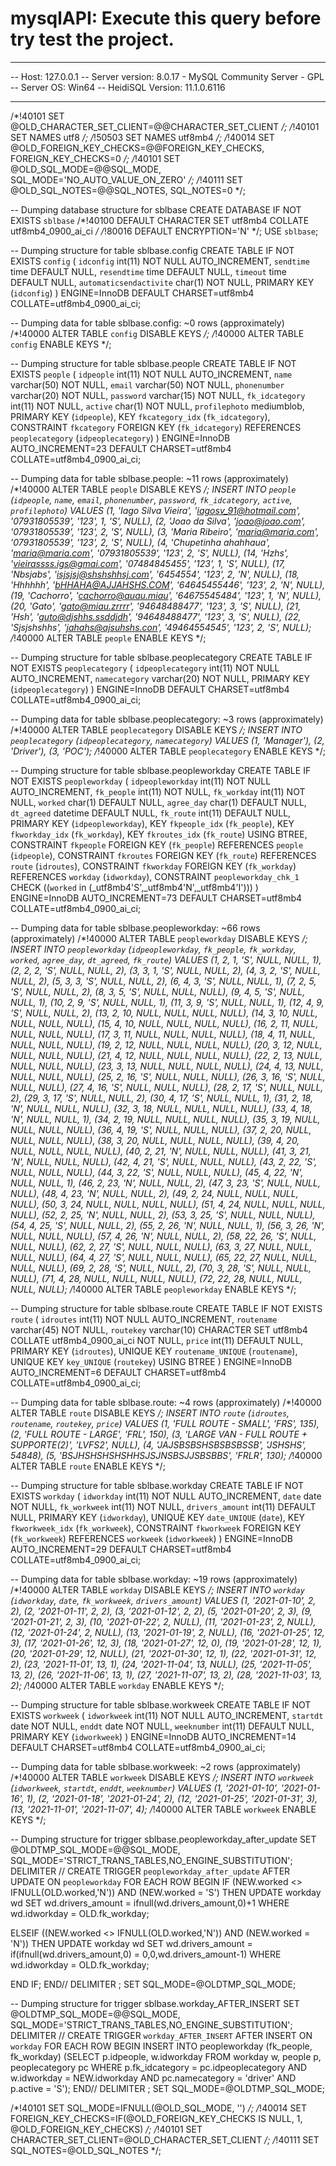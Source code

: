 # mysqlAPI: Execute this query before try test the project.

-- --------------------------------------------------------
-- Host:                         127.0.0.1
-- Server version:               8.0.17 - MySQL Community Server - GPL
-- Server OS:                    Win64
-- HeidiSQL Version:             11.1.0.6116
-- --------------------------------------------------------

/*!40101 SET @OLD_CHARACTER_SET_CLIENT=@@CHARACTER_SET_CLIENT */;
/*!40101 SET NAMES utf8 */;
/*!50503 SET NAMES utf8mb4 */;
/*!40014 SET @OLD_FOREIGN_KEY_CHECKS=@@FOREIGN_KEY_CHECKS, FOREIGN_KEY_CHECKS=0 */;
/*!40101 SET @OLD_SQL_MODE=@@SQL_MODE, SQL_MODE='NO_AUTO_VALUE_ON_ZERO' */;
/*!40111 SET @OLD_SQL_NOTES=@@SQL_NOTES, SQL_NOTES=0 */;


-- Dumping database structure for sblbase
CREATE DATABASE IF NOT EXISTS `sblbase` /*!40100 DEFAULT CHARACTER SET utf8mb4 COLLATE utf8mb4_0900_ai_ci */ /*!80016 DEFAULT ENCRYPTION='N' */;
USE `sblbase`;

-- Dumping structure for table sblbase.config
CREATE TABLE IF NOT EXISTS `config` (
  `idconfig` int(11) NOT NULL AUTO_INCREMENT,
  `sendtime` time DEFAULT NULL,
  `resendtime` time DEFAULT NULL,
  `timeout` time DEFAULT NULL,
  `automaticsendactivite` char(1) NOT NULL,
  PRIMARY KEY (`idconfig`)
) ENGINE=InnoDB DEFAULT CHARSET=utf8mb4 COLLATE=utf8mb4_0900_ai_ci;

-- Dumping data for table sblbase.config: ~0 rows (approximately)
/*!40000 ALTER TABLE `config` DISABLE KEYS */;
/*!40000 ALTER TABLE `config` ENABLE KEYS */;

-- Dumping structure for table sblbase.people
CREATE TABLE IF NOT EXISTS `people` (
  `idpeople` int(11) NOT NULL AUTO_INCREMENT,
  `name` varchar(50) NOT NULL,
  `email` varchar(50) NOT NULL,
  `phonenumber` varchar(20) NOT NULL,
  `password` varchar(15) NOT NULL,
  `fk_idcategory` int(11) NOT NULL,
  `active` char(1) NOT NULL,
  `profilephoto` mediumblob,
  PRIMARY KEY (`idpeople`),
  KEY `fkcategory_idx` (`fk_idcategory`),
  CONSTRAINT `fkcategory` FOREIGN KEY (`fk_idcategory`) REFERENCES `peoplecategory` (`idpeoplecategory`)
) ENGINE=InnoDB AUTO_INCREMENT=23 DEFAULT CHARSET=utf8mb4 COLLATE=utf8mb4_0900_ai_ci;

-- Dumping data for table sblbase.people: ~11 rows (approximately)
/*!40000 ALTER TABLE `people` DISABLE KEYS */;
INSERT INTO `people` (`idpeople`, `name`, `email`, `phonenumber`, `password`, `fk_idcategory`, `active`, `profilephoto`) VALUES
	(1, 'Iago Silva Vieira', 'iagosv_91@hotmail.com', '07931805539', '123', 1, 'S', NULL),
	(2, 'Joao da Silva', 'joao@joao.com', '07931805539', '123', 2, 'S', NULL),
	(3, 'Maria Ribeiro', 'maria@maria.com', '07931805539', '123', 2, 'S', NULL),
	(4, 'Chupetinha ahahhaua', 'maria@maria.com', '07931805539', '123', 2, 'S', NULL),
	(14, 'Hzhs', 'vieirassss.igs@gmai.com', '07484845455', '123', 1, 'S', NULL),
	(17, 'Nbsjabs', 'isjsjsj@shshshhsj.com', '6454554', '123', 2, 'N', NULL),
	(18, 'Hhhhhh', 'bHHAHA@AJJAHSHS.COM', '64645455446', '123', 2, 'N', NULL),
	(19, 'Cachorro', 'cachorro@auau.miau', '64675545484', '123', 1, 'N', NULL),
	(20, 'Gato', 'gato@miau.zrrrr', '94648488477', '123', 3, 'S', NULL),
	(21, 'Hsh', 'guto@djshhs.ssddjdh', '94648488477', '123', 3, 'S', NULL),
	(22, 'Sjsjshshhs', 'jahahs@ajsuhshs.con', '49464554545', '123', 2, 'S', NULL);
/*!40000 ALTER TABLE `people` ENABLE KEYS */;

-- Dumping structure for table sblbase.peoplecategory
CREATE TABLE IF NOT EXISTS `peoplecategory` (
  `idpeoplecategory` int(11) NOT NULL AUTO_INCREMENT,
  `namecategory` varchar(20) NOT NULL,
  PRIMARY KEY (`idpeoplecategory`)
) ENGINE=InnoDB DEFAULT CHARSET=utf8mb4 COLLATE=utf8mb4_0900_ai_ci;

-- Dumping data for table sblbase.peoplecategory: ~3 rows (approximately)
/*!40000 ALTER TABLE `peoplecategory` DISABLE KEYS */;
INSERT INTO `peoplecategory` (`idpeoplecategory`, `namecategory`) VALUES
	(1, 'Manager'),
	(2, 'Driver'),
	(3, 'POC');
/*!40000 ALTER TABLE `peoplecategory` ENABLE KEYS */;

-- Dumping structure for table sblbase.peopleworkday
CREATE TABLE IF NOT EXISTS `peopleworkday` (
  `idpeopleworkday` int(11) NOT NULL AUTO_INCREMENT,
  `fk_people` int(11) NOT NULL,
  `fk_workday` int(11) NOT NULL,
  `worked` char(1) DEFAULT NULL,
  `agree_day` char(1) DEFAULT NULL,
  `dt_agreed` datetime DEFAULT NULL,
  `fk_route` int(11) DEFAULT NULL,
  PRIMARY KEY (`idpeopleworkday`),
  KEY `fkpeople_idx` (`fk_people`),
  KEY `fkworkday_idx` (`fk_workday`),
  KEY `fkroutes_idx` (`fk_route`) USING BTREE,
  CONSTRAINT `fkpeople` FOREIGN KEY (`fk_people`) REFERENCES `people` (`idpeople`),
  CONSTRAINT `fkroutes` FOREIGN KEY (`fk_route`) REFERENCES `route` (`idroutes`),
  CONSTRAINT `fkworkday` FOREIGN KEY (`fk_workday`) REFERENCES `workday` (`idworkday`),
  CONSTRAINT `peopleworkday_chk_1` CHECK ((`worked` in (_utf8mb4'S',_utf8mb4'N',_utf8mb4'I')))
) ENGINE=InnoDB AUTO_INCREMENT=73 DEFAULT CHARSET=utf8mb4 COLLATE=utf8mb4_0900_ai_ci;

-- Dumping data for table sblbase.peopleworkday: ~66 rows (approximately)
/*!40000 ALTER TABLE `peopleworkday` DISABLE KEYS */;
INSERT INTO `peopleworkday` (`idpeopleworkday`, `fk_people`, `fk_workday`, `worked`, `agree_day`, `dt_agreed`, `fk_route`) VALUES
	(1, 2, 1, 'S', NULL, NULL, 1),
	(2, 2, 2, 'S', NULL, NULL, 2),
	(3, 3, 1, 'S', NULL, NULL, 2),
	(4, 3, 2, 'S', NULL, NULL, 2),
	(5, 3, 3, 'S', NULL, NULL, 2),
	(6, 4, 3, 'S', NULL, NULL, 1),
	(7, 2, 5, 'S', NULL, NULL, 2),
	(8, 3, 5, 'S', NULL, NULL, NULL),
	(9, 4, 5, 'S', NULL, NULL, 1),
	(10, 2, 9, 'S', NULL, NULL, 1),
	(11, 3, 9, 'S', NULL, NULL, 1),
	(12, 4, 9, 'S', NULL, NULL, 2),
	(13, 2, 10, NULL, NULL, NULL, NULL),
	(14, 3, 10, NULL, NULL, NULL, NULL),
	(15, 4, 10, NULL, NULL, NULL, NULL),
	(16, 2, 11, NULL, NULL, NULL, NULL),
	(17, 3, 11, NULL, NULL, NULL, NULL),
	(18, 4, 11, NULL, NULL, NULL, NULL),
	(19, 2, 12, NULL, NULL, NULL, NULL),
	(20, 3, 12, NULL, NULL, NULL, NULL),
	(21, 4, 12, NULL, NULL, NULL, NULL),
	(22, 2, 13, NULL, NULL, NULL, NULL),
	(23, 3, 13, NULL, NULL, NULL, NULL),
	(24, 4, 13, NULL, NULL, NULL, NULL),
	(25, 2, 16, 'S', NULL, NULL, NULL),
	(26, 3, 16, 'S', NULL, NULL, NULL),
	(27, 4, 16, 'S', NULL, NULL, NULL),
	(28, 2, 17, 'S', NULL, NULL, 2),
	(29, 3, 17, 'S', NULL, NULL, 2),
	(30, 4, 17, 'S', NULL, NULL, 1),
	(31, 2, 18, 'N', NULL, NULL, NULL),
	(32, 3, 18, NULL, NULL, NULL, NULL),
	(33, 4, 18, 'N', NULL, NULL, 1),
	(34, 2, 19, NULL, NULL, NULL, NULL),
	(35, 3, 19, NULL, NULL, NULL, NULL),
	(36, 4, 19, 'S', NULL, NULL, NULL),
	(37, 2, 20, NULL, NULL, NULL, NULL),
	(38, 3, 20, NULL, NULL, NULL, NULL),
	(39, 4, 20, NULL, NULL, NULL, NULL),
	(40, 2, 21, 'N', NULL, NULL, NULL),
	(41, 3, 21, 'N', NULL, NULL, NULL),
	(42, 4, 21, 'S', NULL, NULL, NULL),
	(43, 2, 22, 'S', NULL, NULL, NULL),
	(44, 3, 22, 'S', NULL, NULL, NULL),
	(45, 4, 22, 'N', NULL, NULL, 1),
	(46, 2, 23, 'N', NULL, NULL, 2),
	(47, 3, 23, 'S', NULL, NULL, NULL),
	(48, 4, 23, 'N', NULL, NULL, 2),
	(49, 2, 24, NULL, NULL, NULL, NULL),
	(50, 3, 24, NULL, NULL, NULL, NULL),
	(51, 4, 24, NULL, NULL, NULL, NULL),
	(52, 2, 25, 'N', NULL, NULL, 2),
	(53, 3, 25, 'S', NULL, NULL, NULL),
	(54, 4, 25, 'S', NULL, NULL, 2),
	(55, 2, 26, 'N', NULL, NULL, 1),
	(56, 3, 26, 'N', NULL, NULL, NULL),
	(57, 4, 26, 'N', NULL, NULL, 2),
	(58, 22, 26, 'S', NULL, NULL, NULL),
	(62, 2, 27, 'S', NULL, NULL, NULL),
	(63, 3, 27, NULL, NULL, NULL, NULL),
	(64, 4, 27, 'S', NULL, NULL, NULL),
	(65, 22, 27, NULL, NULL, NULL, NULL),
	(69, 2, 28, 'S', NULL, NULL, 2),
	(70, 3, 28, 'S', NULL, NULL, NULL),
	(71, 4, 28, NULL, NULL, NULL, NULL),
	(72, 22, 28, NULL, NULL, NULL, NULL);
/*!40000 ALTER TABLE `peopleworkday` ENABLE KEYS */;

-- Dumping structure for table sblbase.route
CREATE TABLE IF NOT EXISTS `route` (
  `idroutes` int(11) NOT NULL AUTO_INCREMENT,
  `routename` varchar(45) NOT NULL,
  `routekey` varchar(10) CHARACTER SET utf8mb4 COLLATE utf8mb4_0900_ai_ci NOT NULL,
  `price` int(11) DEFAULT NULL,
  PRIMARY KEY (`idroutes`),
  UNIQUE KEY `routename_UNIQUE` (`routename`),
  UNIQUE KEY `key_UNIQUE` (`routekey`) USING BTREE
) ENGINE=InnoDB AUTO_INCREMENT=6 DEFAULT CHARSET=utf8mb4 COLLATE=utf8mb4_0900_ai_ci;

-- Dumping data for table sblbase.route: ~4 rows (approximately)
/*!40000 ALTER TABLE `route` DISABLE KEYS */;
INSERT INTO `route` (`idroutes`, `routename`, `routekey`, `price`) VALUES
	(1, 'FULL ROUTE - SMALL', 'FRS', 135),
	(2, 'FULL ROUTE - LARGE', 'FRL', 150),
	(3, 'LARGE VAN - FULL ROUTE + SUPPORTE(2)', 'LVFS2', NULL),
	(4, 'JAJSBSBSHSBSBSBSSB', 'JSHSHS', 54848),
	(5, 'BSJHSHSHSHSHHSJSJNSBSJJSBSBBS', 'FRLR', 130);
/*!40000 ALTER TABLE `route` ENABLE KEYS */;

-- Dumping structure for table sblbase.workday
CREATE TABLE IF NOT EXISTS `workday` (
  `idworkday` int(11) NOT NULL AUTO_INCREMENT,
  `date` date NOT NULL,
  `fk_workweek` int(11) NOT NULL,
  `drivers_amount` int(11) DEFAULT NULL,
  PRIMARY KEY (`idworkday`),
  UNIQUE KEY `date_UNIQUE` (`date`),
  KEY `fkworkweek_idx` (`fk_workweek`),
  CONSTRAINT `fkworkweek` FOREIGN KEY (`fk_workweek`) REFERENCES `workweek` (`idworkweek`)
) ENGINE=InnoDB AUTO_INCREMENT=29 DEFAULT CHARSET=utf8mb4 COLLATE=utf8mb4_0900_ai_ci;

-- Dumping data for table sblbase.workday: ~19 rows (approximately)
/*!40000 ALTER TABLE `workday` DISABLE KEYS */;
INSERT INTO `workday` (`idworkday`, `date`, `fk_workweek`, `drivers_amount`) VALUES
	(1, '2021-01-10', 2, 2),
	(2, '2021-01-11', 2, 2),
	(3, '2021-01-12', 2, 2),
	(5, '2021-01-20', 2, 3),
	(9, '2021-01-21', 2, 3),
	(10, '2021-01-22', 2, NULL),
	(11, '2021-01-23', 2, NULL),
	(12, '2021-01-24', 2, NULL),
	(13, '2021-01-19', 2, NULL),
	(16, '2021-01-25', 12, 3),
	(17, '2021-01-26', 12, 3),
	(18, '2021-01-27', 12, 0),
	(19, '2021-01-28', 12, 1),
	(20, '2021-01-29', 12, NULL),
	(21, '2021-01-30', 12, 1),
	(22, '2021-01-31', 12, 2),
	(23, '2021-11-01', 13, 1),
	(24, '2021-11-04', 13, NULL),
	(25, '2021-11-05', 13, 2),
	(26, '2021-11-06', 13, 1),
	(27, '2021-11-07', 13, 2),
	(28, '2021-11-03', 13, 2);
/*!40000 ALTER TABLE `workday` ENABLE KEYS */;

-- Dumping structure for table sblbase.workweek
CREATE TABLE IF NOT EXISTS `workweek` (
  `idworkweek` int(11) NOT NULL AUTO_INCREMENT,
  `startdt` date NOT NULL,
  `enddt` date NOT NULL,
  `weeknumber` int(11) DEFAULT NULL,
  PRIMARY KEY (`idworkweek`)
) ENGINE=InnoDB AUTO_INCREMENT=14 DEFAULT CHARSET=utf8mb4 COLLATE=utf8mb4_0900_ai_ci;

-- Dumping data for table sblbase.workweek: ~2 rows (approximately)
/*!40000 ALTER TABLE `workweek` DISABLE KEYS */;
INSERT INTO `workweek` (`idworkweek`, `startdt`, `enddt`, `weeknumber`) VALUES
	(1, '2021-01-10', '2021-01-16', 1),
	(2, '2021-01-18', '2021-01-24', 2),
	(12, '2021-01-25', '2021-01-31', 3),
	(13, '2021-11-01', '2021-11-07', 4);
/*!40000 ALTER TABLE `workweek` ENABLE KEYS */;

-- Dumping structure for trigger sblbase.peopleworkday_after_update
SET @OLDTMP_SQL_MODE=@@SQL_MODE, SQL_MODE='STRICT_TRANS_TABLES,NO_ENGINE_SUBSTITUTION';
DELIMITER //
CREATE TRIGGER `peopleworkday_after_update` AFTER UPDATE ON `peopleworkday` FOR EACH ROW BEGIN
IF (NEW.worked <> IFNULL(OLD.worked,'N')) AND (NEW.worked = 'S') THEN
	UPDATE workday wd
	SET wd.drivers_amount = ifnull(wd.drivers_amount,0)+1
	WHERE wd.idworkday = OLD.fk_workday;
	
ELSEIF ((NEW.worked <> IFNULL(OLD.worked,'N')) AND (NEW.worked = 'N')) THEN
	UPDATE workday wd
	SET wd.drivers_amount = if(ifnull(wd.drivers_amount,0) = 0,0,wd.drivers_amount-1)
	WHERE wd.idworkday = OLD.fk_workday;
    
END IF;
END//
DELIMITER ;
SET SQL_MODE=@OLDTMP_SQL_MODE;

-- Dumping structure for trigger sblbase.workday_AFTER_INSERT
SET @OLDTMP_SQL_MODE=@@SQL_MODE, SQL_MODE='STRICT_TRANS_TABLES,NO_ENGINE_SUBSTITUTION';
DELIMITER //
CREATE TRIGGER `workday_AFTER_INSERT` AFTER INSERT ON `workday` FOR EACH ROW BEGIN
INSERT INTO peopleworkday (fk_people, fk_workday)
	(SELECT p.idpeople, w.idworkday FROM workday w, people p, peoplecategory pc
	WHERE p.fk_idcategory = pc.idpeoplecategory 
	AND w.idworkday = NEW.idworkday
	AND pc.namecategory = 'driver'
	AND p.active = 'S');
END//
DELIMITER ;
SET SQL_MODE=@OLDTMP_SQL_MODE;

/*!40101 SET SQL_MODE=IFNULL(@OLD_SQL_MODE, '') */;
/*!40014 SET FOREIGN_KEY_CHECKS=IF(@OLD_FOREIGN_KEY_CHECKS IS NULL, 1, @OLD_FOREIGN_KEY_CHECKS) */;
/*!40101 SET CHARACTER_SET_CLIENT=@OLD_CHARACTER_SET_CLIENT */;
/*!40111 SET SQL_NOTES=@OLD_SQL_NOTES */;
